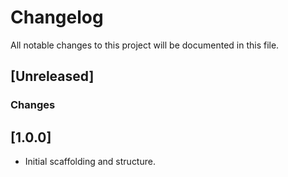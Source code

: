 # Changelog
All notable changes to this project will be documented in this file.

## [Unreleased]
### Changes

## [1.0.0]
- Initial scaffolding and structure.
